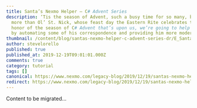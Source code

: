 ```yaml
---
title: Santa’s Nexmo Helper – C# Advent Series
description: ‘Tis the season of Advent, such a busy time for so many, but none
  more than Ol’ St. Nick, whose feast day the Eastern Rite celebrates today. In
  honor of the season of C# Advent that’s upon us, we’re going to help Santa out
  by automating some of his correspondence and providing him more modern […]
thumbnail: /content/blog/santas-nexmo-helper-c-advent-series-dr/E_Santas-Helper_1200x600.jpg
author: stevelorello
published: true
published_at: 2019-12-19T09:01:01.000Z
comments: true
category: tutorial
tags: []
canonical: https://www.nexmo.com/legacy-blog/2019/12/19/santas-nexmo-helper-c-advent-series-dr
redirect: https://www.nexmo.com/legacy-blog/2019/12/19/santas-nexmo-helper-c-advent-series-dr
---
```


Content to be migrated...
